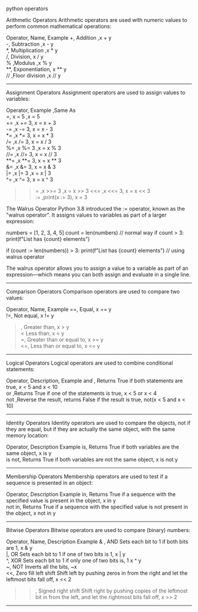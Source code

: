 python operators

Arithmetic Operators
Arithmetic operators are used with numeric values to perform common mathematical operations:

Operator,	Name,	Example	
+,	Addition	,x + y	
-,	Subtraction	,x - y	
*,	Multiplication	,x * y	
/,	Division,	x / y	
%	,Modulus	,x % y	
**,	Exponentiation,	x ** y	
//	,Floor division	,x // y

---------------------

Assignment Operators
Assignment operators are used to assign values to variables:

Operator,	Example	,Same As	
=,	x = 5	,x = 5	
+=	,x += 3,	x = x + 3	
-=	,x -= 3,	x = x - 3	
*=	,x *= 3,	x = x * 3	
/=	,x /= 3,	x = x / 3	
%=	,x %= 3	,x = x % 3	
//=	,x //= 3,	x = x // 3	
**=	,x **= 3,	x = x ** 3	
&=	,x &= 3,	x = x & 3	
|=	,x |= 3	,x = x | 3	
^=	,x ^= 3,	x = x ^ 3	
>>=	,x >>= 3	,x = x >> 3	
<<=	,x <<= 3,	x = x << 3	
:=	,print(x := 3),	x = 3

The Walrus Operator
Python 3.8 introduced the := operator, known as the "walrus operator". It assigns values to variables as part of a larger expression:

numbers = [1, 2, 3, 4, 5]
count = len(numbers)  // normal way
if count > 3:
    print(f"List has {count} elements")   

if (count := len(numbers)) > 3:
    print(f"List has {count} elements")  // using walrus operator

The walrus operator allows you to assign a value to a variable as part of an expression—which means you can both assign and evaluate in a single line.

-------------------------------------

Comparison Operators
Comparison operators are used to compare two values:

Operator,	Name,	Example	
==,	Equal,	x == y	
!=,	Not equal,	x != y	
>,	Greater than,	x > y	
<	Less than,	x < y	
>=,	Greater than or equal to,	x >= y	
<=,	Less than or equal to,	x <= y

----------------------------------------

Logical Operators
Logical operators are used to combine conditional statements:

Operator,	Description,	Example	
and ,	Returns True if both statements are true,	x < 5 and  x < 10	
or	,Returns True if one of the statements is true,	x < 5 or x < 4	
not	,Reverse the result, returns False if the result is true,	not(x < 5 and x < 10)

------------------------------------------

Identity Operators
Identity operators are used to compare the objects, not if they are equal, but if they are actually the same object, with the same memory location:

Operator,	Description	Example	
is, 	Returns True if both variables are the same object,	x is y	
is not,	Returns True if both variables are not the same object,	x is not y

--------------------------------------------

Membership Operators
Membership operators are used to test if a sequence is presented in an object:

Operator,	Description	Example
in, 	Returns True if a sequence with the specified value is present in the object,	x in y	
not in,	Returns True if a sequence with the specified value is not present in the object,	x not in y

------------------------------------------------

Bitwise Operators
Bitwise operators are used to compare (binary) numbers:

Operator,	Name,	Description	Example	
& ,	AND	Sets each bit to 1 if both bits are 1,	x & y	
|,	OR	Sets each bit to 1 if one of two bits is 1,	x | y	
^,	XOR	Sets each bit to 1 if only one of two bits is, 1	x ^ y	
~,	NOT	Inverts all the bits,	~x	
<<,	Zero fill left shift	Shift left by pushing zeros in from the right and let the leftmost bits fall off,	x << 2	
>>,	Signed right shift	Shift right by pushing copies of the leftmost bit in from the left, and let the rightmost bits fall off,	x >> 2

---------------------------------------------------

